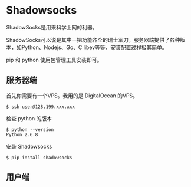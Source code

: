 # Shadowsocks

ShadowSocks是用来科学上网的利器。

ShadowSocks可以说是其中一把功能齐全的瑞士军刀。服务器端提供了各种版本，如Python、Nodejs、Go、C libev等等，安装配置过程极其简单。

pip 和 python 使用包管理工具安装即可。

## 服务器端

首先你需要有一个VPS。我用的是 DigitalOcean 的VPS。


```
$ ssh user@128.199.xxx.xxx
```

检查 python 的版本
```
$ python --version
Python 2.6.8
```
安装 Shadowsocks
```
$ pip install shadowsocks
```


## 用户端